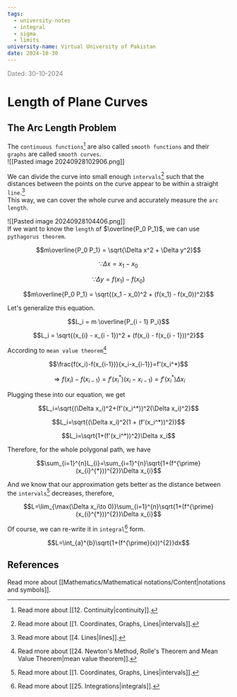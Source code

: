 ```yaml
---
tags:
  - university-notes
  - integral
  - sigma
  - limits
university-name: Virtual University of Pakistan
date: 2024-10-30
---
```


<span style="color: gray;">Dated: 30-10-2024</span>

# Length of Plane Curves

## The Arc Length Problem

The `continuous functions`[^1] are also called `smooth functions` and their `graphs` are called `smooth curves`.  
![[Pasted image 20240928102906.png]]

We can divide the curve into small enough `intervals`[^2] such that the distances between the points on the curve appear to be within a straight `line`.[^3]  
This way, we can cover the whole curve and accurately measure the `arc length`.

![[Pasted image 20240928104406.png]]  
If we want to know the `length` of $\overline{P_0 P_1}$, we can use `pythagorus theorem`.  

$$m\overline{P_0 P_1} = \sqrt{\Delta x^2 + \Delta y^2}$$

$$\because \Delta x = x_1 - x_0$$

$$\because \Delta y = f(x_1) - f(x_0)$$

$$m\overline{P_0 P_1} = \sqrt{(x_1 - x_0)^2 + (f(x_1) - f(x_0))^2}$$

Let's generalize this equation.  

$$L_i = m \overline{P_{i - 1} P_i}$$

$$L_i = \sqrt{(x_{i} - x_{i - 1})^2 + (f(x_i) - f(x_{i - 1}))^2}$$

According to `mean value theorem`[^4]  

$$\frac{f(x_i)-f(x_{i-1})}{x_i-x_{i-1}}=f'(x_i^*)$$

$$\Rightarrow f(x_i)-f(x_{i-1})=f'(x_i^*)(x_i-x_{i-1})=f'(x_i^*)\Delta x_i$$

Plugging these into our equation, we get  

$$L_i=\sqrt{(\Delta x_i)^2+(f'(x_i^*))^2(\Delta x_i)^2}$$

$$L_i=\sqrt{(\Delta x_i)^2(1 + (f'(x_i^*))^2)}$$

$$L_i=\sqrt{1+(f'(x_i^*))^2}\Delta x_i$$

Therefore, for the whole polygonal path, we have  

$$\sum_{i=1}^{n}L_{i}=\sum_{i=1}^{n}\sqrt{1+(f^{\prime}(x_{i}^{*}))^{2}}\Delta x_{i}$$

And we know that our approximation gets better as the distance between the `intervals`[^2] decreases, therefore,  

$$L=\lim_{\max(\Delta x_i\to 0)}\sum_{i=1}^{n}\sqrt{1+(f^{\prime}(x_{i}^{*}))^{2}}\Delta x_{i}$$

Of course, we can re-write it in `integral`[^5] form.  

$$L=\int_{a}^{b}\sqrt{1+(f^{\prime}(x))^{2}}dx$$

## References

Read more about [[Mathematics/Mathematical notations/Content|notations and symbols]].

[^1]: Read more about [[12. Continuity|continuity]].
[^2]: Read more about [[1. Coordinates, Graphs, Lines|intervals]].
[^3]: Read more about [[4. Lines|lines]].
[^4]: Read more about [[24. Newton's Method, Rolle's Theorem and Mean Value Theorem|mean value theorem]].
[^5]: Read more about [[25. Integrations|integrals]].